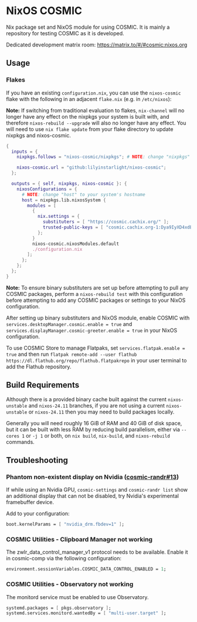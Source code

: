 # NixOS COSMIC

Nix package set and NixOS module for using COSMIC. It is mainly a repository for testing COSMIC as it is developed.

Dedicated development matrix room: <https://matrix.to/#/#cosmic:nixos.org>

## Usage

### Flakes

If you have an existing `configuration.nix`, you can use the `nixos-cosmic` flake with the following in an adjacent `flake.nix` (e.g. in `/etc/nixos`):

**Note:** If switching from traditional evaluation to flakes, `nix-channel` will no longer have any effect on the nixpkgs your system is built with, and therefore `nixos-rebuild --upgrade` will also no longer have any effect. You will need to use `nix flake update` from your flake directory to update nixpkgs and nixos-cosmic.

```nix
{
  inputs = {
    nixpkgs.follows = "nixos-cosmic/nixpkgs"; # NOTE: change "nixpkgs" to "nixpkgs-stable" to use stable NixOS release

    nixos-cosmic.url = "github:lilyinstarlight/nixos-cosmic";
  };

  outputs = { self, nixpkgs, nixos-cosmic }: {
    nixosConfigurations = {
      # NOTE: change "host" to your system's hostname
      host = nixpkgs.lib.nixosSystem {
        modules = [
          {
            nix.settings = {
              substituters = [ "https://cosmic.cachix.org/" ];
              trusted-public-keys = [ "cosmic.cachix.org-1:Dya9IyXD4xdBehWjrkPv6rtxpmMdRel02smYzA85dPE=" ];
            };
          }
          nixos-cosmic.nixosModules.default
          ./configuration.nix
        ];
      };
    };
  };
}
```

**Note:** To ensure binary substituters are set up before attempting to pull any COSMIC packages, perform a `nixos-rebuild test` with this configuration before attempting to add any COSMIC packages or settings to your NixOS configuration.

After setting up binary substituters and NixOS module, enable COSMIC with `services.desktopManager.cosmic.enable = true` and `services.displayManager.cosmic-greeter.enable = true` in your NixOS configuration.

To use COSMIC Store to manage Flatpaks, set `services.flatpak.enable = true` and then run `flatpak remote-add --user flathub https://dl.flathub.org/repo/flathub.flatpakrepo` in your user terminal to add the Flathub repository.


## Build Requirements

Although there is a provided binary cache built against the current `nixos-unstable` and `nixos-24.11` branches, if you are not using a current `nixos-unstable` or `nixos-24.11` then you may need to build packages locally.

Generally you will need roughly 16 GiB of RAM and 40 GiB of disk space, but it can be built with less RAM by reducing build parallelism, either via `--cores 1` or `-j 1` or both, on `nix build`, `nix-build`, and `nixos-rebuild` commands.


## Troubleshooting

### Phantom non-existent display on Nvidia ([cosmic-randr#13](https://github.com/pop-os/cosmic-randr/issues/13))

If while using an Nvidia GPU, `cosmic-settings` and `cosmic-randr list` show an additional display that can not be disabled, try Nvidia's experimental framebuffer device.

Add to your configuration:

```nix
boot.kernelParams = [ "nvidia_drm.fbdev=1" ];
```

### COSMIC Utilities - Clipboard Manager not working

The zwlr\_data\_control\_manager\_v1 protocol needs to be available. Enable it in cosmic-comp via the following configuration:

```nix
environment.sessionVariables.COSMIC_DATA_CONTROL_ENABLED = 1;
```

### COSMIC Utilities - Observatory not working

The monitord service must be enabled to use Observatory.

```nix
systemd.packages = [ pkgs.observatory ];
systemd.services.monitord.wantedBy = [ "multi-user.target" ];
```
